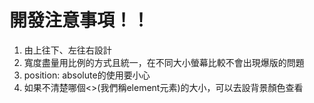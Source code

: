 <h1>開發注意事項！！</h1>
<ol>
    <li>由上往下、左往右設計</li>
    <li>寬度盡量用比例的方式且統一，在不同大小螢幕比較不會出現爆版的問題</li>
    <li>position: absolute的使用要小心</li>
    <li>如果不清楚哪個<>(我們稱element元素)的大小，可以去設背景顏色查看</li>
</ol>